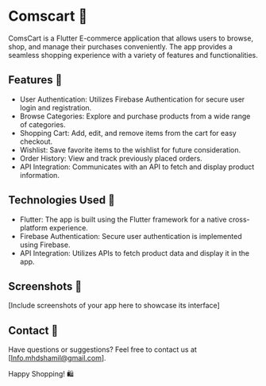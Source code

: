 # Comscart 🛒

ComsCart is a Flutter E-commerce application that allows users to browse, shop, and manage their purchases conveniently. The app provides a seamless shopping experience with a variety of features and functionalities.

## Features 🌟

- User Authentication: Utilizes Firebase Authentication for secure user login and registration.
- Browse Categories: Explore and purchase products from a wide range of categories.
- Shopping Cart: Add, edit, and remove items from the cart for easy checkout.
- Wishlist: Save favorite items to the wishlist for future consideration.
- Order History: View and track previously placed orders.
- API Integration: Communicates with an API to fetch and display product information.

## Technologies Used 🚀

- Flutter: The app is built using the Flutter framework for a native cross-platform experience.
- Firebase Authentication: Secure user authentication is implemented using Firebase.
- API Integration: Utilizes APIs to fetch product data and display it in the app.

## Screenshots 📱

[Include screenshots of your app here to showcase its interface]

## Contact 📧

Have questions or suggestions? Feel free to contact us at [Info.mhdshamil@gmail.com].

Happy Shopping! 🛍️
